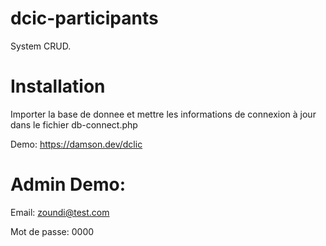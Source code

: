 # dcic-participants
System CRUD.

# Installation
Importer la base de donnee et mettre les informations de connexion à jour dans le fichier db-connect.php

Demo: https://damson.dev/dclic

# Admin Demo: 
Email: zoundi@test.com

Mot de passe: 0000
